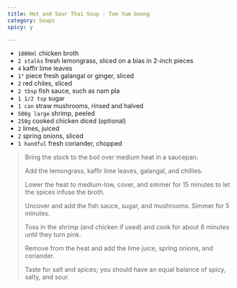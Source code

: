 ```yaml
---
title: Hot and Sour Thai Soup - Tom Yum Goong 
category: Soups
spicy: y

--- 
```


* `1800ml` chicken broth
* `2 stalks` fresh lemongrass, sliced on a bias in 2-inch pieces
* `4` kaffir lime leaves
* `1"` piece fresh galangal or ginger, sliced
* `2` red chiles, sliced
* `2 tbsp` fish sauce, such as nam pla
* `1 1/2 tsp` sugar
* `1 can` straw mushrooms, rinsed and halved
* `500g large`  shrimp, peeled
* `250g` cooked chicken diced (optional)
* `2` limes, juiced
* `2` spring onions, sliced
* `1 handful` fresh coriander, chopped

> Bring the stock to the boil over medium heat in a saucepan.
>
> Add the lemongrass, kaffir lime leaves, galangal, and chillies.
>
> Lower the heat to medium-low, cover, and simmer for 15 minutes to let the spices infuse the broth.
>
> Uncover and add the fish sauce, sugar, and mushrooms. Simmer for 5 minutes.
>
> Toss in the shrimp (and chicken if used) and cook for about 8 minutes until they turn pink.
>
> Remove from the heat and add the lime juice, spring onions, and coriander.
>
> Taste for salt and spices; you should have an equal balance of spicy, salty, and sour.

